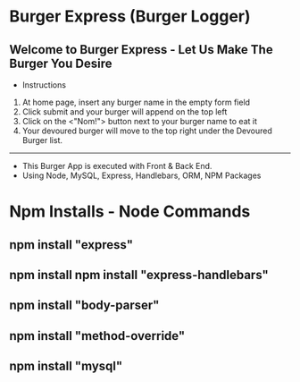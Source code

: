 # Burger Express (Burger Logger)
## Welcome to Burger Express - Let Us Make The Burger You Desire
* Instructions
1. At home page, insert any burger name in the empty form field
2. Click submit and your burger will append on the top left
3. Click on the <"Nom!"> button next to your burger name to eat it
4. Your devoured burger will move to the top right under the Devoured Burger list.
---------------------------------------------------------------------------------------------
* This Burger App is executed with Front & Back End.
* Using Node, MySQL, Express, Handlebars, ORM, NPM Packages
# Npm Installs - Node Commands
## npm install "express"
## npm install npm install "express-handlebars"
## npm install "body-parser"
## npm install "method-override"
## npm install "mysql"

